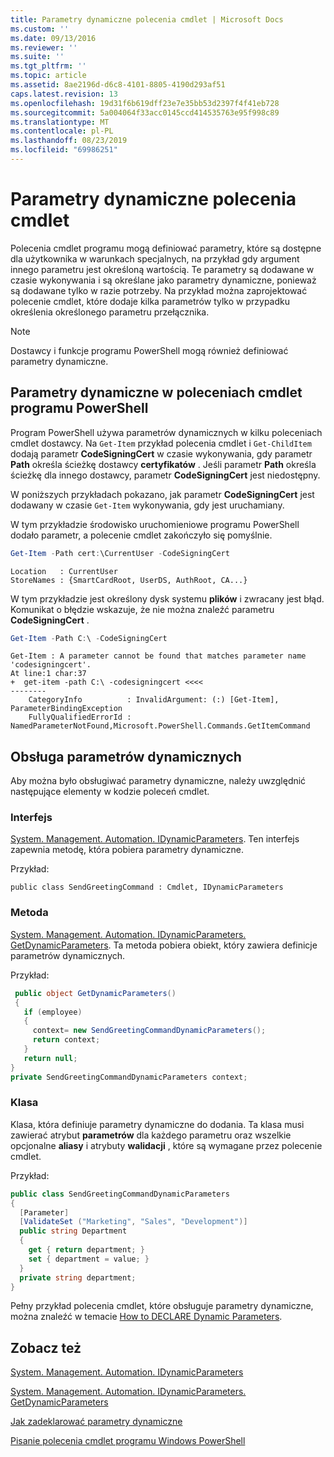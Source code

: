 ```yaml
---
title: Parametry dynamiczne polecenia cmdlet | Microsoft Docs
ms.custom: ''
ms.date: 09/13/2016
ms.reviewer: ''
ms.suite: ''
ms.tgt_pltfrm: ''
ms.topic: article
ms.assetid: 8ae2196d-d6c8-4101-8805-4190d293af51
caps.latest.revision: 13
ms.openlocfilehash: 19d31f6b619dff23e7e35bb53d2397f4f41eb728
ms.sourcegitcommit: 5a004064f33acc0145ccd414535763e95f998c89
ms.translationtype: MT
ms.contentlocale: pl-PL
ms.lasthandoff: 08/23/2019
ms.locfileid: "69986251"
---
```

# <a name="cmdlet-dynamic-parameters"></a>Parametry dynamiczne polecenia cmdlet

Polecenia cmdlet programu mogą definiować parametry, które są dostępne dla użytkownika w warunkach specjalnych, na przykład gdy argument innego parametru jest określoną wartością. Te parametry są dodawane w czasie wykonywania i są określane jako parametry dynamiczne, ponieważ są dodawane tylko w razie potrzeby. Na przykład można zaprojektować polecenie cmdlet, które dodaje kilka parametrów tylko w przypadku określenia określonego parametru przełącznika.

> [!NOTE]
> Dostawcy i funkcje programu PowerShell mogą również definiować parametry dynamiczne.

## <a name="dynamic-parameters-in-powershell-cmdlets"></a>Parametry dynamiczne w poleceniach cmdlet programu PowerShell

Program PowerShell używa parametrów dynamicznych w kilku poleceniach cmdlet dostawcy. Na `Get-Item` przykład polecenia cmdlet i `Get-ChildItem` dodają parametr **CodeSigningCert** w czasie wykonywania, gdy parametr **Path** określa ścieżkę dostawcy **certyfikatów** . Jeśli parametr **Path** określa ścieżkę dla innego dostawcy, parametr **CodeSigningCert** jest niedostępny.

W poniższych przykładach pokazano, jak parametr **CodeSigningCert** jest dodawany w czasie `Get-Item` wykonywania, gdy jest uruchamiany.

W tym przykładzie środowisko uruchomieniowe programu PowerShell dodało parametr, a polecenie cmdlet zakończyło się pomyślnie.

```powershell
Get-Item -Path cert:\CurrentUser -CodeSigningCert
```

```Output
Location   : CurrentUser
StoreNames : {SmartCardRoot, UserDS, AuthRoot, CA...}
```

W tym przykładzie jest określony dysk systemu **plików** i zwracany jest błąd. Komunikat o błędzie wskazuje, że nie można znaleźć parametru **CodeSigningCert** .

```powershell
Get-Item -Path C:\ -CodeSigningCert
```

```Output
Get-Item : A parameter cannot be found that matches parameter name 'codesigningcert'.
At line:1 char:37
+  get-item -path C:\ -codesigningcert <<<<
--------
    CategoryInfo          : InvalidArgument: (:) [Get-Item], ParameterBindingException
    FullyQualifiedErrorId : NamedParameterNotFound,Microsoft.PowerShell.Commands.GetItemCommand
```

## <a name="support-for-dynamic-parameters"></a>Obsługa parametrów dynamicznych

Aby można było obsługiwać parametry dynamiczne, należy uwzględnić następujące elementy w kodzie poleceń cmdlet.

### <a name="interface"></a>Interfejs

[System. Management. Automation. IDynamicParameters](/dotnet/api/System.Management.Automation.IDynamicParameters).
Ten interfejs zapewnia metodę, która pobiera parametry dynamiczne.

Przykład:

`public class SendGreetingCommand : Cmdlet, IDynamicParameters`

### <a name="method"></a>Metoda

[System. Management. Automation. IDynamicParameters. GetDynamicParameters](/dotnet/api/System.Management.Automation.IDynamicParameters.GetDynamicParameters).
Ta metoda pobiera obiekt, który zawiera definicje parametrów dynamicznych.

Przykład:

```csharp
 public object GetDynamicParameters()
 {
   if (employee)
   {
     context= new SendGreetingCommandDynamicParameters();
     return context;
   }
   return null;
}
private SendGreetingCommandDynamicParameters context;
```

### <a name="class"></a>Klasa

Klasa, która definiuje parametry dynamiczne do dodania. Ta klasa musi zawierać atrybut **parametrów** dla każdego parametru oraz wszelkie opcjonalne **aliasy** i atrybuty **walidacji** , które są wymagane przez polecenie cmdlet.

Przykład:

```csharp
public class SendGreetingCommandDynamicParameters
{
  [Parameter]
  [ValidateSet ("Marketing", "Sales", "Development")]
  public string Department
  {
    get { return department; }
    set { department = value; }
  }
  private string department;
}
```

Pełny przykład polecenia cmdlet, które obsługuje parametry dynamiczne, można znaleźć w temacie [How to DECLARE Dynamic Parameters](./how-to-declare-dynamic-parameters.md).

## <a name="see-also"></a>Zobacz też

[System. Management. Automation. IDynamicParameters](/dotnet/api/System.Management.Automation.IDynamicParameters)

[System. Management. Automation. IDynamicParameters. GetDynamicParameters](/dotnet/api/System.Management.Automation.IDynamicParameters.GetDynamicParameters)

[Jak zadeklarować parametry dynamiczne](./how-to-declare-dynamic-parameters.md)

[Pisanie polecenia cmdlet programu Windows PowerShell](./writing-a-windows-powershell-cmdlet.md)
